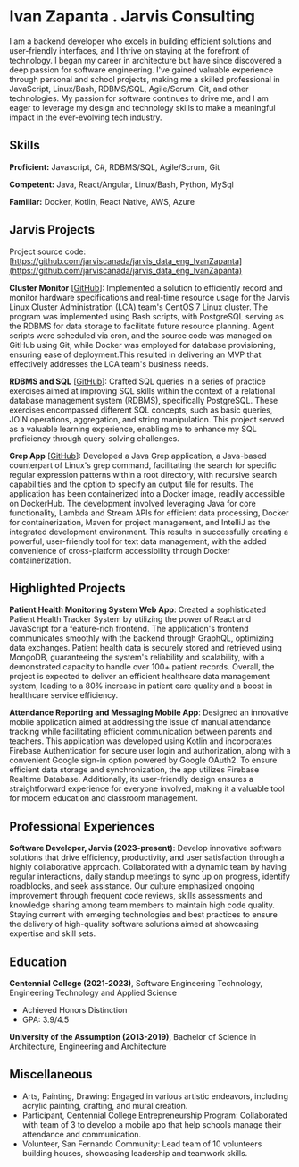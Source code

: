 # Ivan Zapanta . Jarvis Consulting

I am a backend developer who excels in building efficient solutions and user-friendly interfaces, and I thrive on staying at the forefront of technology. I began my career in architecture but have since discovered a deep passion for software engineering. I've gained valuable experience through personal and school projects, making me a skilled professional in JavaScript, Linux/Bash, RDBMS/SQL, Agile/Scrum, Git, and other technologies. My passion for software continues to drive me, and I am eager to leverage my design and technology skills to make a meaningful impact in the ever-evolving tech industry.

## Skills

**Proficient:** Javascript, C#, RDBMS/SQL, Agile/Scrum, Git

**Competent:** Java, React/Angular, Linux/Bash, Python, MySql

**Familiar:** Docker, Kotlin, React Native, AWS, Azure

## Jarvis Projects

Project source code: [https://github.com/jarviscanada/jarvis_data_eng_IvanZapanta](https://github.com/jarviscanada/jarvis_data_eng_IvanZapanta)


**Cluster Monitor** [[GitHub](https://github.com/jarviscanada/jarvis_data_eng_IvanZapanta/tree/masterhttps://github.com/jarviscanada/jarvis_data_eng_IvanZapanta/tree/master/linux_sql)]: Implemented a solution to efficiently record and monitor hardware specifications and real-time resource usage for the Jarvis Linux Cluster Administration (LCA) team's CentOS 7 Linux cluster. The program was implemented using Bash scripts, with PostgreSQL serving as the  RDBMS for data storage to facilitate future resource planning. Agent scripts were scheduled via cron, and the source code was managed on GitHub using Git, while Docker was employed for database provisioning, ensuring ease of deployment.This resulted in delivering an MVP that effectively addresses the LCA team's business needs.

**RDBMS and SQL** [[GitHub](https://github.com/jarviscanada/jarvis_data_eng_IvanZapanta/tree/masterhttps://github.com/jarviscanada/jarvis_data_eng_IvanZapanta/tree/master/sql)]: Crafted SQL queries in a series of practice exercises aimed at improving SQL skills  within the context of a relational database management system (RDBMS), specifically PostgreSQL. These exercises encompassed different SQL concepts, such as basic queries, JOIN operations, aggregation, and string manipulation. This project served as a valuable learning experience, enabling me to enhance my SQL proficiency through query-solving challenges.

**Grep App** [[GitHub](https://github.com/jarviscanada/jarvis_data_eng_IvanZapanta/tree/masterhttps://github.com/jarviscanada/jarvis_data_eng_IvanZapanta/tree/master/core_java/grep)]: Developed a Java Grep application, a Java-based counterpart of Linux's grep command, facilitating the search for specific regular expression patterns within a root directory, with recursive search capabilities and the option to specify an output file for results. The application has been containerized into a Docker image, readily accessible on DockerHub. The development involved leveraging Java for core functionality, Lambda and Stream APIs for efficient data processing, Docker for containerization, Maven for project management, and IntelliJ as the integrated development environment. This results in successfully creating a powerful, user-friendly tool for text data management, with the added convenience of cross-platform accessibility through Docker containerization.


## Highlighted Projects
**Patient Health Monitoring System Web App**: Created a sophisticated Patient Health Tracker System by utilizing the power of React and JavaScript for a feature-rich frontend. The application's frontend communicates smoothly with the backend through GraphQL, optimizing data exchanges. Patient health data is securely stored and retrieved using MongoDB, guaranteeing the system's reliability and scalability, with a demonstrated capacity to handle over 100+ patient records. Overall, the project is expected to deliver an efficient healthcare data management system, leading to a 80% increase in patient care quality and a boost in healthcare service efficiency.

**Attendance Reporting and Messaging Mobile App**: Designed an innovative mobile application aimed at addressing the issue of manual attendance tracking while facilitating efficient communication between parents and teachers. This application was developed using Kotlin and incorporates Firebase Authentication for secure user login and authorization, along with a convenient Google sign-in option powered by Google OAuth2. To ensure efficient data storage and synchronization, the app utilizes Firebase Realtime Database. Additionally, its user-friendly design ensures a straightforward experience for everyone involved, making it a valuable tool for modern education and classroom management.


## Professional Experiences

**Software Developer, Jarvis (2023-present)**: Develop innovative software solutions that drive efficiency, productivity, and user satisfaction through a highly collaborative approach. Collaborated with a dynamic team by having regular interactions, daily standup meetings to sync up on progress, identify roadblocks, and seek assistance. Our culture emphasized ongoing improvement through frequent code reviews, skills assessments and knowledge sharing among team members to maintain high code quality. Staying current with emerging technologies and best practices to ensure the delivery of high-quality software solutions aimed at showcasing expertise and skill sets.


## Education
**Centennial College (2021-2023)**, Software Engineering Technology, Engineering Technology and Applied Science
- Achieved Honors Distinction
- GPA: 3.9/4.5

**University of the Assumption (2013-2019)**, Bachelor of Science in Architecture, Engineering and Architecture


## Miscellaneous
- Arts, Painting, Drawing: Engaged in various artistic endeavors, including acrylic painting, drafting, and mural creation.
- Participant, Centennial College Entrepreneurship Program: Collaborated with team of 3 to develop a mobile app that help schools manage their attendance and communication.
- Volunteer, San Fernando Community: Lead team of 10 volunteers building houses, showcasing leadership and teamwork skills.